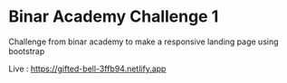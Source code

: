 # Binar Academy Challenge 1

Challenge from binar academy to make a responsive landing page using bootstrap

Live : https://gifted-bell-3ffb94.netlify.app
